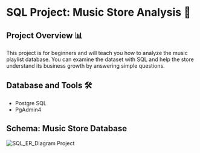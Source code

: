 # SQL Project: Music Store Analysis 🎵

## Project Overview 📊

This project is for beginners and will teach you how to analyze the music playlist database. You can examine the dataset with SQL and help the store understand its business growth by answering simple questions.

## Database and Tools 🛠️

- Postgre SQL
- PgAdmin4

## Schema: Music Store Database

![SQL_ER_Diagram Project](https://github.com/rishabhnmishra/SQL_Music_Store_Analysis/assets/154545323/989898cd-b5d5-47b4-afbd-bfccce2dc2d4)


